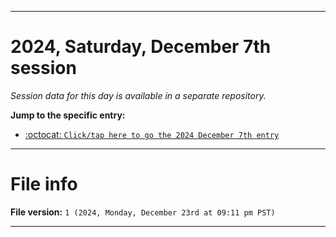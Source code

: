 
***

# 2024, Saturday, December 7th session

_Session data for this day is available in a separate repository._

**Jump to the specific entry:**

- [:octocat: `Click/tap here to go the 2024 December 7th entry`](https://github.com/seanpm2001/SeansLifeArchive_Images_TinyTower_Y2024/tree/SeansLifeArchive_Images_TinyTower_Y2024_Main-dev/2024/12_December/07/)

***

# File info

**File version:** `1 (2024, Monday, December 23rd at 09:11 pm PST)`

***
